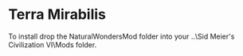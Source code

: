# Terra Mirabilis

To install drop the NaturalWondersMod folder into your ..\Sid Meier's Civilization VI\Mods folder.

